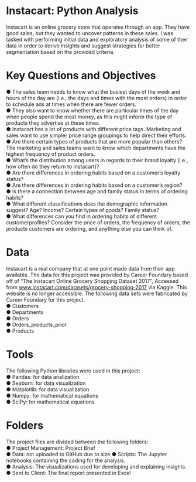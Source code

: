 # Instacart: Python Analysis
Instacart is an online grocery store that operates through an app. They have good sales, but they wanted to uncover patterns in these sales. I was tasked with performing initial data and exploratory analysis of some of their data in order to derive insights and suggest strategies for better segmentation based on the provided criteria.
# Key Questions and Objectives
● The sales team needs to know what the busiest days of the week and hours of the day are (i.e., the days and times with the most orders) in order to schedule ads at times when there are fewer orders.  
● They also want to know whether there are particular times of the day when people spend the most money, as this might inform the type of products they advertise at these times.  
● Instacart has a lot of products with different price tags. Marketing and sales want to use simpler price range groupings to help direct their efforts.  
● Are there certain types of products that are more popular than others? The marketing and sales teams want to know which departments have the highest frequency of product orders.  
● What’s the distribution among users in regards to their brand loyalty (i.e., how often do they return to Instacart)?  
● Are there differences in ordering habits based on a customer’s loyalty status?  
● Are there differences in ordering habits based on a customer’s region?  
● Is there a connection between age and family status in terms of ordering habits?  
● What different classifications does the demographic information suggest? Age? Income? Certain types of goods? Family status?  
● What differences can you find in ordering habits of different customerprofiles? Consider the price of orders, the frequency of orders, the products customers are ordering, and anything else you can think of.  
# Data
Instacart is a real company that at one point made data from their app available. The data for this project was provided by Career Foundary based off of “The Instacart Online Grocery Shopping Dataset 2017”, Accessed from www.instacart.com/datasets/grocery-shopping-2017 via Kaggle. This website is no longer accessible. The following data sets were fabricated by Career Foundary for this project.  
● Customers  
● Departments  
● Orders  
● Orders_products_prior  
● Products  
# Tools
The following Python libraries were used in this project:  
● Pandas: for data analization  
● Seaborn: for data visualization  
● Matplotlib: for data visualization  
● Numpy: for mathematical equations  
● SciPy: for mathematical equations  
# Folders
The project files are divided between the following folders:  
● Project Management: Project Brief  
● Data: not uploaded to GitHub due to size
● Scripts: The Jupyter notebooks containing the coding for the analysis.  
● Analysis: The visualizations used for developing and explaining insights.  
● Sent to Client: The final report presented in Excel  
